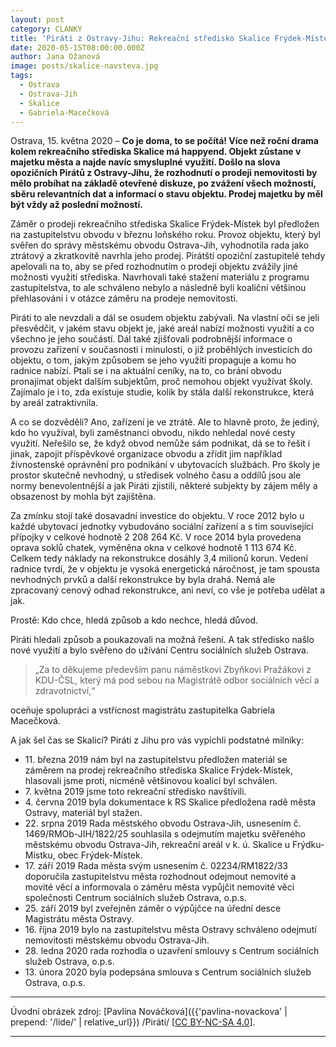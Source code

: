 ```yaml
---
layout: post
category: CLANKY
title: 'Piráti z Ostravy-Jihu: Rekreační středisko Skalice Frýdek-Místek zůstane v majetku města'
date: 2020-05-15T08:00:00.000Z
author: Jana Ožanová
image: posts/skalice-navsteva.jpg
tags:
  - Ostrava
  - Ostrava-Jih
  - Skalice
  - Gabriela-Macečková
---
```


Ostrava, 15. května 2020 – **Co je doma, to se počítá! Více než roční drama kolem rekreačního střediska Skalice má happyend. Objekt zůstane v majetku města a najde navíc smysluplné využití. Došlo na slova opozičních Pirátů z Ostravy-Jihu, že rozhodnutí o prodeji nemovitosti by mělo probíhat na základě otevřené diskuze, po zvážení všech možností, sběru relevantních dat a informací o stavu objektu. Prodej majetku by měl být vždy až poslední možností.**

Záměr o prodeji rekreačního střediska Skalice Frýdek-Místek byl předložen na zastupitelstvu obvodu v březnu loňského roku. Provoz objektu, který byl svěřen do správy městskému obvodu Ostrava-Jih, vyhodnotila rada jako ztrátový a zkratkovitě navrhla jeho prodej. Pirátští opoziční zastupitelé tehdy apelovali na to, aby se před rozhodnutím o prodeji objektu zvážily jiné možnosti využití střediska. Navrhovali také stažení materiálu z programu zastupitelstva, to ale schváleno nebylo a následně byli koaliční většinou přehlasováni i v otázce záměru na prodeje nemovitosti.

Piráti to ale nevzdali a dál se osudem objektu zabývali. Na vlastní oči se jeli přesvědčit, v jakém stavu objekt je, jaké areál nabízí možnosti využití a co všechno je jeho součástí. Dál také zjišťovali podrobnější informace o provozu zařízení v současnosti i minulosti, o již proběhlých investicích do objektu, o tom, jakým způsobem se jeho využití propaguje a komu ho radnice nabízí. Ptali se i na aktuální ceníky, na to, co brání obvodu pronajímat objekt dalším subjektům, proč nemohou objekt využívat školy. Zajímalo je i to, zda existuje studie, kolik by stála další rekonstrukce, která by areál zatraktivnila.

A co se dozvěděli? Ano, zařízení je ve ztrátě. Ale to hlavně proto, že jediný, kdo ho využíval, byli zaměstnanci obvodu, nikdo nehledal nové cesty využití. Neřešilo se, že když obvod nemůže sám podnikat, dá se to řešit i jinak, zapojit příspěvkové organizace obvodu a zřídit jim například živnostenské oprávnění pro podnikání v ubytovacích službách. Pro školy je prostor skutečně nevhodný, u středisek volného času a oddílů jsou ale normy benevolentnější a jak Piráti zjistili, některé subjekty by zájem měly a obsazenost by mohla být zajištěna.

Za zmínku stojí také dosavadní investice do objektu. V roce 2012 bylo u každé ubytovací jednotky vybudováno sociální zařízení a s tím související přípojky v celkové hodnotě 2 208 264 Kč. V roce 2014 byla provedena oprava soklů chatek, vyměněna okna v celkové hodnotě 1 113 674 Kč. Celkem tedy náklady na rekonstrukce dosáhly 3,4 milionů korun. Vedení radnice tvrdí, že v objektu je vysoká energetická náročnost, je tam spousta nevhodných prvků a další rekonstrukce by byla drahá. Nemá ale zpracovaný cenový odhad rekonstrukce, ani neví, co vše je potřeba udělat a jak.

Prostě: Kdo chce, hledá způsob a kdo nechce, hledá důvod.

Piráti hledali způsob a poukazovali na možná řešení. A tak středisko našlo nové využití a bylo svěřeno do užívání Centru sociálních služeb Ostrava.

> „Za to děkujeme především panu náměstkovi Zbyňkovi Pražákovi z KDU-ČSL, který má pod sebou na Magistrátě odbor sociálních věcí a zdravotnictví,“

oceňuje spolupráci a vstřícnost magistrátu zastupitelka Gabriela Macečková.

A jak šel čas se Skalicí? Piráti z Jihu pro vás vypíchli podstatné milníky:

* 11\. března 2019 nám byl na zastupitelstvu předložen materiál se záměrem na prodej rekreačního střediska Skalice Frýdek-Místek, hlasovali jsme proti, nicméně většinovou koalicí byl schválen.
* 7\. května 2019 jsme toto rekreační středisko navštívili.
* 4\. června 2019 byla dokumentace k RS Skalice předložena radě města Ostravy, materiál byl stažen.
* 22\. srpna 2019 Rada městského obvodu Ostrava-Jih, usnesením č. 1469/RMOb-JIH/1822/25 souhlasila s odejmutím majetku svěřeného městskému obvodu Ostrava-Jih, rekreační areál v k. ú. Skalice u Frýdku-Místku, obec Frýdek-Místek.
* 17\. září 2019 Rada města svým usnesením č. 02234/RM1822/33 doporučila zastupitelstvu města rozhodnout odejmout nemovité a movité věcí a informovala o záměru města vypůjčit nemovité věci společnosti Centrum sociálních služeb Ostrava, o.p.s.
* 25\. září 2019 byl zveřejněn záměr o výpůjčce na úřední desce Magistrátu města Ostravy.
* 16\. října 2019 bylo na zastupitelstvu města Ostravy schváleno odejmutí nemovitosti městskému obvodu Ostrava-Jih.
* 28\. ledna 2020 rada rozhodla o uzavření smlouvy s Centrum sociálních služeb Ostrava, o.p.s.
* 13\. února 2020 byla podepsána smlouva s Centrum sociálních služeb Ostrava, o.p.s.

---

Úvodní obrázek zdroj: [Pavlína Nováčková]({{'pavlina-novackova' | prepend: '/lide/' | relative_url}}) /Piráti/ \[[CC BY-NC-SA 4.0](https://creativecommons.org/licenses/by-nc-sa/4.0/deed.cs)\].

- - -
